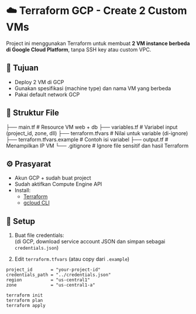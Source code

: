 # ☁️ Terraform GCP - Create 2 Custom VMs

Project ini menggunakan Terraform untuk membuat **2 VM instance berbeda di Google Cloud Platform**, tanpa SSH key atau custom VPC.

## 🎯 Tujuan

- Deploy 2 VM di GCP
- Gunakan spesifikasi (machine type) dan nama VM yang berbeda
- Pakai default network GCP

## 📁 Struktur File
├── main.tf # Resource VM web + db
├── variables.tf # Variabel input (project_id, zone, dll)
├── terraform.tfvars # Nilai untuk variable (di-ignore)
├── terraform.tfvars.example # Contoh isi variabel
├── output.tf # Menampilkan IP VM
└── .gitignore # Ignore file sensitif dan hasil Terraform


## ⚙️ Prasyarat

- Akun GCP + sudah buat project
- Sudah aktifkan Compute Engine API
- Install:
  - [Terraform](https://developer.hashicorp.com/terraform/downloads)
  - [gcloud CLI](https://cloud.google.com/sdk/docs/install)

## 🔧 Setup

1. Buat file credentials:  
   (di GCP, download service account JSON dan simpan sebagai `credentials.json`)

2. Edit `terraform.tfvars` (atau copy dari `.example`)

```hcl
project_id       = "your-project-id"
credentials_path = "../credentials.json"
region           = "us-central1"
zone             = "us-central1-a"

terraform init
terraform plan
terraform apply

